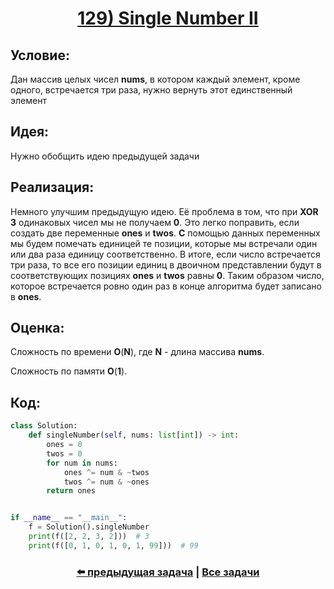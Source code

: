 <div align='center'>
<h1><a href='https://leetcode.com/problems/single-number-ii/description/'><strong>129) Single Number II</strong></a></h1>
</div>

## **Условие:**

Дан массив целых чисел **nums**, в котором каждый элемент, кроме одного, встречается три раза, нужно вернуть этот единственный элемент

## **Идея:**

Нужно обобщить идею предыдущей задачи

## **Реализация:**

Немного улучшим предыдущую идею. Её проблема в том, что при **XOR** **3** одинаковых чисел мы не получаем **0**. Это легко поправить, если создать две переменные **ones** и **twos**. **C** помощью данных переменных мы будем помечать единицей те позиции, которые мы встречали один или два раза единицу соответственно. В итоге, если число встречается три раза, то все его позиции единиц в двоичном представлении будут в соответствующих позициях **ones** и **twos** равны **0**. Таким образом число, которое встречается ровно один раз в конце алгоритма будет записано в **ones**.



## **Оценка:**

Сложность по времени **O**(**N**), где **N** - длина массива **nums**.

Сложность по памяти **O**(**1**).

## Код:
```python
class Solution:
    def singleNumber(self, nums: list[int]) -> int:
        ones = 0
        twos = 0
        for num in nums:
            ones ^= num & ~twos
            twos ^= num & ~ones
        return ones


if __name__ == "__main__":
    f = Solution().singleNumber
    print(f([2, 2, 3, 2]))  # 3
    print(f([0, 1, 0, 1, 0, 1, 99]))  # 99

```

<div align='center'><h3><a href='https://github.com/TAskMAster339/PythonAlgorithms/tree/main/128.Single%20Number'>⬅️ предыдущая задача</a>&nbsp;|&nbsp;<a href='https://github.com/TAskMAster339/PythonAlgorithms/tree/main/README.md'>Все задачи</a></h3></div>